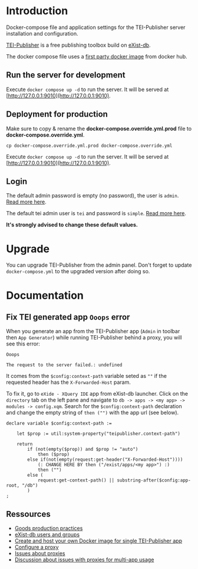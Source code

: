 
# Introduction

Docker-compose file and application settings for the TEI-Publisher server
installation and configuration.

[TEI-Publisher](https://teipublisher.com/index.html) is a free publishing toolbox
build on [eXist-db](https://exist-db.org/exist/apps/homepage/index.html).

The docker compose file uses a [first party docker
image](https://hub.docker.com/r/existdb/teipublisher) from docker hub.

## Run the server for development

Execute `docker compose up -d` to run the server.
It will be served at [http://127.0.0.1:9010](http://127.0.0.1:9010).

## Deployment for production

Make sure to copy & rename the **docker-compose.override.yml.prod** file to
**docker-compose.override.yml**.

`cp docker-compose.override.yml.prod docker-compose.override.yml`

Execute `docker compose up -d` to run the server. It will be served at [http://127.0.0.1:9010](http://127.0.0.1:9010).

## Login

The default admin password is empty (no password), the user is `admin`.
[Read more here](https://exist-db.org/exist/apps/doc/security).

The default tei admin user is `tei` and password is `simple`.
[Read more here](https://faq.teipublisher.com/general/publisherlogin/).


__It's strongly advised to change these default values.__

# Upgrade

You can upgrade TEI-Publisher from the admin panel. Don't forget to update
`docker-compose.yml` to the upgraded version after doing so.

# Documentation

## Fix TEI generated app `Ooops` error

When you generate an app from the TEI-Publisher app (`Admin` in toolbar
then `App Generator`)
while running TEI-Publisher behind a proxy, you will see this error:

```
Ooops

The request to the server failed.: undefined
```

It comes from the `$config:context-path` variable seted as `""` if the
requested header has the `X-Forwarded-Host` param.

To fix it, go to `eXide - XQuery IDE` app from eXist-db launcher. Click on
the `directory` tab on the left pane and navigate
to `db -> apps -> <my app> -> modules -> config.xqm`. Search for the `$config:context-path` declaration and change the empty string of `then ("")` with the app url (see below).

```xquery
declare variable $config:context-path :=
    
    let $prop := util:system-property("teipublisher.context-path")

    return
        if (not(empty($prop)) and $prop != "auto") 
            then ($prop)
        else if(not(empty(request:get-header("X-Forwarded-Host"))))
            (: CHANGE HERE BY then ("/exist/apps/<my app>") :)
            then ("")  
        else ( 
            request:get-context-path() || substring-after($config:app-root, "/db") 
        )  
;
```

## Ressources

* [Goods production practices](https://exist-db.org/exist/apps/doc/production_good_practice)
* [eXist-db users and groups](https://exist-db.org/exist/apps/doc/security)
* [Create and host your own Docker image for single TEI-Publisher app](https://faq.teipublisher.com/hosting/docker-compose/)
* [Configure a proxy](https://exist-db.org/exist/apps/doc/production_web_proxying) 
* [Issues about proxies](https://faq.teipublisher.com/general/proxy/)
* [Discussion about issues with proxies for multi-app usage](https://github.com/eeditiones/tei-publisher-app/issues/74)
